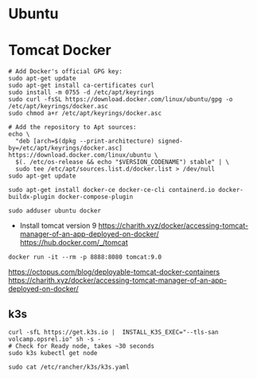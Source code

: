 # Ubuntu

# Tomcat Docker

```
# Add Docker's official GPG key:
sudo apt-get update
sudo apt-get install ca-certificates curl
sudo install -m 0755 -d /etc/apt/keyrings
sudo curl -fsSL https://download.docker.com/linux/ubuntu/gpg -o /etc/apt/keyrings/docker.asc
sudo chmod a+r /etc/apt/keyrings/docker.asc

# Add the repository to Apt sources:
echo \
  "deb [arch=$(dpkg --print-architecture) signed-by=/etc/apt/keyrings/docker.asc] https://download.docker.com/linux/ubuntu \
  $(. /etc/os-release && echo "$VERSION_CODENAME") stable" | \
  sudo tee /etc/apt/sources.list.d/docker.list > /dev/null
sudo apt-get update

sudo apt-get install docker-ce docker-ce-cli containerd.io docker-buildx-plugin docker-compose-plugin

sudo adduser ubuntu docker
```

- Install tomcat version 9
https://charith.xyz/docker/accessing-tomcat-manager-of-an-app-deployed-on-docker/
https://hub.docker.com/_/tomcat
```
docker run -it --rm -p 8888:8080 tomcat:9.0
```
https://octopus.com/blog/deployable-tomcat-docker-containers
https://charith.xyz/docker/accessing-tomcat-manager-of-an-app-deployed-on-docker/

## k3s

```
curl -sfL https://get.k3s.io |  INSTALL_K3S_EXEC="--tls-san volcamp.opsrel.io" sh -s -
# Check for Ready node, takes ~30 seconds 
sudo k3s kubectl get node

sudo cat /etc/rancher/k3s/k3s.yaml
```
